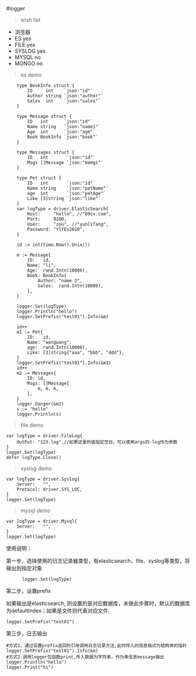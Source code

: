 #logger

>wish list

- 浏览器
- ES        yes
- FILE      yes
- SYSLOG    yes
- MYSQL     no
- MONGO     no

> es demo

		type BookInfo struct {
			ID     int    `json:"id"`
			Author string `json:"author"`
			Sales  int    `json:"sales"`
		}
	
		type Message struct {
			ID   int      `json:"id"`
			Name string   `json:"name1"`
			Age  int      `json:"age"`
			Book BookInfo `json:"book"`
		}
	
		type Messages struct {
			ID   int       `json:"id"`
			Msgs []Message `json:"memgs"`
		}
	
		type Pet struct {
			ID   int       `json:"id"`
			Name string    `json:"petName"`
			age  int       `json:"petAge"`
			Like [3]string `json:"like"`
		}
		var logType = driver.ElasticSearch{
			Host:     "hello", //"89zx.com",
			Port:     9200,
			User:     "zou", //"yunlifang",
			Password: "YlfEs2020",
		}
	
		id := int(time.Now().Unix())
	
		m := Message{
			ID:   id,
			Name: "li",
			Age:  rand.Intn(10000),
			Book: BookInfo{
				Author: "name 2",
				Sales:  rand.Intn(10000),
			},
		}
	
		logger.Set(logType)
		logger.Println("hello")
		logger.SetPrefix("test01").Info(&m)
	
		id++
		m1 := Pet{
			ID:   id,
			Name: "wangwang",
			age:  rand.Intn(10000),
			Like: [3]string{"aaa", "bbb", "ddd"},
		}
		logger.SetPrefix("test01").Info(&m1)
		id++
		m2 := Messages{
			ID: id,
			Msgs: []Message{
				m, m, m,
			},
		}
		logger.Danger(&m2)
		s := "hello"
		logger.Println(s)
	

> file demo

	var logType = driver.FileLog{
		OutPut: "123.log",//如果这里的值指定空白，可以使用args的-log作为参数
	}
	logger.Set(logType)
	defer logType.Close()

> syslog demo

	var logType = driver.Syslog{
		Server:   "",
		Protocol: driver.SYS_LOC,
	}
	logger.Set(logType)

> mysql demo

	var logType = driver.Mysql{
		Server:   "",
	}
	logger.Set(logType)



使用说明：

第一步，选择使用的日志记录器类型，有elasticsearch、file、syslog等类型，将输出到指定对象

```
      logger.Set(logType)
```

第二步，设置prefix

如果输出是elasticsearch, 则设置的是对应数据库，未做此步骤时，默认的数据库为defaultIndex；如果是文件则代表对应文件,

```
logger.SetPrefix("test01")
```

第三步，日志输出

```
#方式1，通过设置prefix返回的引用调用日志记录方法,此时传入的信息格式为结构体的指针
logger.SetPrefix("test01").Info(&m)
#方式2.调用logger包函数print,传入数据为字符串，作为单信息message输出
logger.Println("hello")
logger.Print("hi")
```

